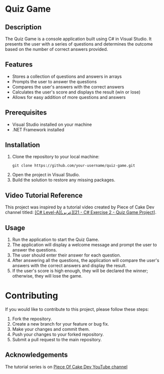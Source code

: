 
# Quiz Game

## Description
The Quiz Game is a console application built using C# in Visual Studio. It presents the user with a series of questions and determines the outcome based on the number of correct answers provided.

## Features
- Stores a collection of questions and answers in arrays
- Prompts the user to answer the questions
- Compares the user's answers with the correct answers
- Calculates the user's score and displays the result (win or lose)
- Allows for easy addition of more questions and answers

## Prerequisites
- Visual Studio installed on your machine
- .NET Framework installed

## Installation
1. Clone the repository to your local machine:
   ```
   git clone https://github.com/your-username/quiz-game.git
   ```
2. Open the project in Visual Studio.
3. Build the solution to restore any missing packages.

## Video Tutorial Reference
This project was inspired by a tutorial video created by Piece of Cake Dev channel titled: [[C# Level-A][عربى][21 - C# Exercise 2 - Quiz Game Project]](https://youtu.be/T1dA6-QziM8?si=U0tG8b7HhXIbNGCj).

## Usage
1. Run the application to start the Quiz Game.
2. The application will display a welcome message and prompt the user to answer the questions.
3. The user should enter their answer for each question.
4. After answering all the questions, the application will compare the user's answers with the correct answers and display the result.
5. If the user's score is high enough, they will be declared the winner; otherwise, they will lose the game.

# Contributing
If you would like to contribute to this project, please follow these steps:

1. Fork the repository.
2. Create a new branch for your feature or bug fix.
3. Make your changes and commit them.
4. Push your changes to your forked repository.
5. Submit a pull request to the main repository.

## Acknowledgements
The tutorial series is on [Piece Of Cake Dev YouTube channel](https://www.youtube.com/@poclearn)
